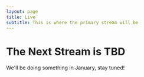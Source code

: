 ```yaml
---
layout: page
title: Live
subtitle: This is where the primary stream will be
---
```


# The Next Stream is TBD
We'll be doing something in January, stay tuned!
